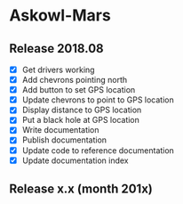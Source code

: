# Askowl-Mars
## Release 2018.08

* [x] Get drivers working
* [x] Add chevrons pointing north
* [x] Add button to set GPS location
* [x] Update chevrons to point to GPS location
* [x] Display distance to GPS location
* [x] Put a black hole at GPS location
* [x] Write documentation
* [x] Publish documentation
* [x] Update code to reference documentation
* [x] Update documentation index

## Release x.x (month 201x)

